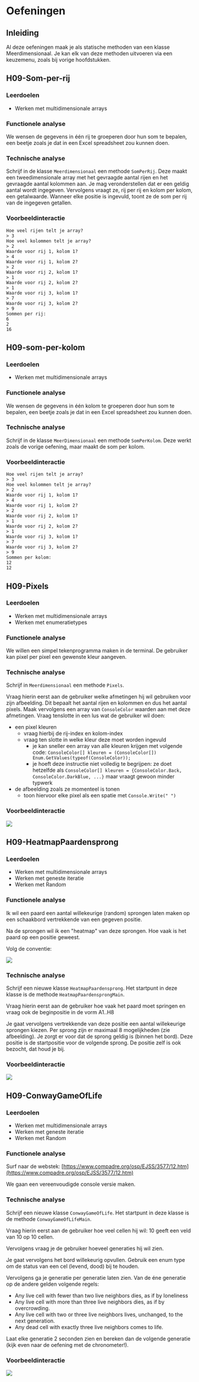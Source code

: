 # Oefeningen

## Inleiding

Al deze oefeningen maak je als statische methoden van een klasse Meerdimensionaal. Je kan elk van deze methoden uitvoeren via een keuzemenu, zoals bij vorige hoofdstukken.

## H09-Som-per-rij

### Leerdoelen

* Werken met multidimensionale arrays

### Functionele analyse

We wensen de gegevens in één rij te groeperen door hun som te bepalen, een beetje zoals je dat in een Excel spreadsheet zou kunnen doen.

### Technische analyse

Schrijf in de klasse `Meerdimensionaal` een methode `SomPerRij`. Deze maakt een tweedimensionale array met het gevraagde aantal rijen en het gevraagde aantal kolommen aan. Je mag veronderstellen dat er een geldig aantal wordt ingegeven. Vervolgens vraagt ze, rij per rij en kolom per kolom, een getalwaarde. Wanneer elke positie is ingevuld, toont ze de som per rij van de ingegeven getallen.

### Voorbeeldinteractie

```
Hoe veel rijen telt je array?
> 3
Hoe veel kolommen telt je array?
> 2
Waarde voor rij 1, kolom 1?
> 4
Waarde voor rij 1, kolom 2?
> 2
Waarde voor rij 2, kolom 1?
> 1
Waarde voor rij 2, kolom 2?
> 1
Waarde voor rij 3, kolom 1?
> 7
Waarde voor rij 3, kolom 2?
> 9
Sommen per rij:
6
2
16
```

## H09-som-per-kolom

### Leerdoelen

* Werken met multidimensionale arrays

### Functionele analyse

We wensen de gegevens in één kolom te groeperen door hun som te bepalen, een beetje zoals je dat in een Excel spreadsheet zou kunnen doen.

### Technische analyse

Schrijf in de klasse `MeerDimensionaal` een methode `SomPerKolom`. Deze werkt zoals de vorige oefening, maar maakt de som per kolom.

### Voorbeeldinteractie

```
Hoe veel rijen telt je array?
> 3
Hoe veel kolommen telt je array?
> 2
Waarde voor rij 1, kolom 1?
> 4
Waarde voor rij 1, kolom 2?
> 2
Waarde voor rij 2, kolom 1?
> 1
Waarde voor rij 2, kolom 2?
> 1
Waarde voor rij 3, kolom 1?
> 7
Waarde voor rij 3, kolom 2?
> 9
Sommen per kolom:
12
12
```

## H09-Pixels

### Leerdoelen

* Werken met multidimensionale arrays
* Werken met enumeratietypes

### Functionele analyse

We willen een simpel tekenprogramma maken in de terminal. De gebruiker kan pixel per pixel een gewenste kleur aangeven.

### Technische analyse

Schrijf in `Meerdimensionaal` een methode `Pixels`.

Vraag hierin eerst aan de gebruiker welke afmetingen hij wil gebruiken voor zijn afbeelding. Dit bepaalt het aantal rijen en kolommen en dus het aantal pixels. Maak vervolgens een array van `ConsoleColor` waarden aan met deze afmetingen. Vraag tenslotte in een lus wat de gebruiker wil doen:

* een pixel kleuren
  * vraag hierbij de rij-index en kolom-index
  * vraag ten slotte in welke kleur deze moet worden ingevuld
    * je kan sneller een array van alle kleuren krijgen met volgende code: `ConsoleColor[] kleuren = (ConsoleColor[]) Enum.GetValues(typeof(ConsoleColor));`
    * je hoeft deze instructie niet volledig te begrijpen: ze doet hetzelfde als `ConsoleColor[] kleuren = {ConsoleColor.Back, ConsoleColor.DarkBlue, ...}` maar vraagt gewoon minder typwerk
* de afbeelding zoals ze momenteel is tonen
  * toon hiervoor elke pixel als een spatie met `Console.Write(" ")`

### Voorbeeldinteractie

![](../../.gitbook/assets/paint.png)

## H09-HeatmapPaardensprong

### Leerdoelen

* Werken met multidimensionale arrays
* Werken met geneste iteratie
* Werken met Random

### Functionele analyse

Ik wil een paard een aantal willekeurige (random) sprongen laten maken op een schaakbord vertrekkende van een gegeven positie.

Na de sprongen wil ik een "heatmap" van deze sprongen. Hoe vaak is het paard op een positie geweest.

Volg de  conventie:

&#x20;

![](<../../.gitbook/assets/image (71).png>)

### Technische analyse

Schrijf een nieuwe klasse `HeatmapPaardensprong`. Het startpunt in deze klasse  is de methode `HeatmapPaardensprongMain`.

Vraag hierin eerst aan de gebruiker hoe vaak het paard moet springen en vraag ook de beginpositie in de vorm A1..H8

Je gaat vervolgens vertrekkende van deze positie een aantal willekeurige sprongen kiezen. Per sprong zijn er maximaal 8 mogelijkheden (zie afbeelding). Je zorgt er voor dat de sprong geldig is (binnen het bord). Deze positie is de startpositie voor de volgende sprong. De positie zelf is ook bezocht, dat houd je bij.



### Voorbeeldinteractie

![](<../../.gitbook/assets/image (68).png>)

## H09-ConwayGameOfLife

### Leerdoelen

* Werken met multidimensionale arrays
* Werken met geneste iteratie
* Werken met Random

### Functionele analyse

Surf naar de webstek: [https://www.compadre.org/osp/EJSS/3577/12.htm](https://www.compadre.org/osp/EJSS/3577/12.htm)

We gaan een vereenvoudigde console versie maken.



### Technische analyse

Schrijf een nieuwe klasse `ConwayGameOfLife`. Het startpunt in deze klasse  is de methode `ConwayGameOfLifeMain`.

Vraag hierin eerst aan de gebruiker hoe veel cellen hij wil: 10 geeft een veld van 10 op 10 cellen.&#x20;

Vervolgens vraag je de gebruiker hoeveel generaties hij wil zien.

Je gaat vervolgens het bord willekeurig opvullen. Gebruik een enum type om de status van een cel (levend, dood) bij te houden.

Vervolgens ga je generatie per generatie laten zien. Van de éne generatie op de andere gelden volgende regels:

* Any live cell with fewer than two live neighbors dies, as if by loneliness
* Any live cell with more than three live neighbors dies, as if by overcrowding.
* Any live cell with two or three live neighbors lives, unchanged, to the next generation.
* Any dead cell with exactly three live neighbors comes to life.

Laat elke generatie 2 seconden zien en bereken dan de volgende generatie (kijk even naar de oefening met de chronometer!).

### Voorbeeldinteractie

![](<../../.gitbook/assets/image (67).png>)

##

##
